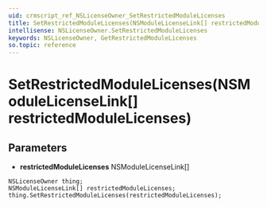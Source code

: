 ```yaml
---
uid: crmscript_ref_NSLicenseOwner_SetRestrictedModuleLicenses
title: SetRestrictedModuleLicenses(NSModuleLicenseLink[] restrictedModuleLicenses)
intellisense: NSLicenseOwner.SetRestrictedModuleLicenses
keywords: NSLicenseOwner, GetRestrictedModuleLicenses
so.topic: reference
---
```


# SetRestrictedModuleLicenses(NSModuleLicenseLink[] restrictedModuleLicenses)

## Parameters

* **restrictedModuleLicenses** NSModuleLicenseLink[]

```crmscript
NSLicenseOwner thing;
NSModuleLicenseLink[] restrictedModuleLicenses;
thing.SetRestrictedModuleLicenses(restrictedModuleLicenses);
```

